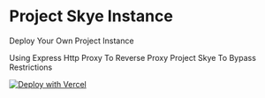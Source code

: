 # Project Skye Instance
Deploy Your Own Project Instance

Using Express Http Proxy To Reverse Proxy Project Skye
To Bypass Restrictions

[![Deploy with Vercel](https://binbashbanana.github.io/deploy-buttons/buttons/remade/vercel.svg)](https://vercel.com/new/clone?repositoryurl=https://github.com/sauc23/Project-Skye-Instance)
